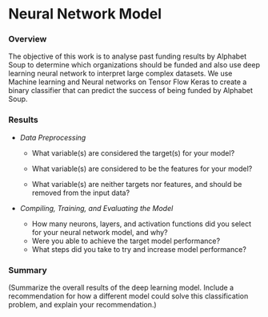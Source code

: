 # Neural Network Model

### Overview 

The objective of this work is to analyse past funding results by Alphabet Soup to determine which organizations should be funded and also use deep learning neural network to interpret large complex datasets. We use Machine learning and Neural networks on Tensor Flow Keras to create a binary classifier that can predict the success of being funded by Alphabet Soup.

### Results

* *Data Preprocessing*
  * What variable(s) are considered the target(s) for your model?



  * What variable(s) are considered to be the features for your
model?
  * What variable(s) are neither targets nor features, and should
be removed from the input data?

* *Compiling, Training, and Evaluating the Model*
  * How many neurons, layers, and activation functions did you
select for your neural network model, and why?
  * Were you able to achieve the target model performance?
  * What steps did you take to try and increase model
performance?

### Summary

(Summarize the overall results of the deep learning model.
Include a recommendation for how a different model could solve this
classification problem, and explain your recommendation.)
